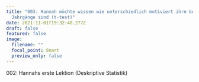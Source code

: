 ```yaml
---
title: "003: Hannah möchte wissen wie unterschiedlich motiviert ihre beiden
  Jahrgänge sind (t-test)"
date: 2021-11-01T19:32:40.277Z
draft: false
featured: false
image:
  filename: ""
  focal_point: Smart
  preview_only: false
---
```

002: Hannahs erste Lektion (Deskriptive Statistik)